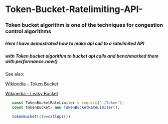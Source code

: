 # Token-Bucket-Ratelimiting-API-
### Token bucket algorithm is one of the techniques for congestion control algorithms

##### Here I have demostrated how to make api call to a ratelimited API
##### with Token bucket algorithm to bucket api calls and benchmarked them with performance.now()
See also:

[Wikipedia - Token Bucket](https://en.wikipedia.org/wiki/Token_bucket)


[Wikipedia - Leaky Bucket](http://en.wikipedia.org/wiki/Leaky_bucket)

```javascript
   const TokenBucketRateLimiter = require("./Token");
   const tokenBucket= new TokenBucketRateLimiter();
```

```javascript
   tokenBucket(()=>callApi())
```


